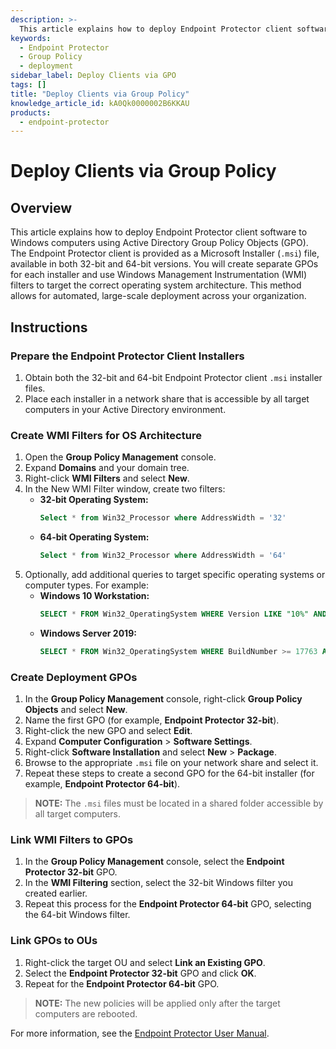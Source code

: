 ```yaml
---
description: >-
  This article explains how to deploy Endpoint Protector client software to Windows computers using Active Directory Group Policy Objects (GPO).
keywords:
  - Endpoint Protector
  - Group Policy
  - deployment
sidebar_label: Deploy Clients via GPO
tags: []
title: "Deploy Clients via Group Policy"
knowledge_article_id: kA0Qk0000002B6KKAU
products:
  - endpoint-protector
---
```


# Deploy Clients via Group Policy

## Overview

This article explains how to deploy Endpoint Protector client software to Windows computers using Active Directory Group Policy Objects (GPO). The Endpoint Protector client is provided as a Microsoft Installer (`.msi`) file, available in both 32-bit and 64-bit versions. You will create separate GPOs for each installer and use Windows Management Instrumentation (WMI) filters to target the correct operating system architecture. This method allows for automated, large-scale deployment across your organization.

## Instructions

### Prepare the Endpoint Protector Client Installers

1. Obtain both the 32-bit and 64-bit Endpoint Protector client `.msi` installer files.
2. Place each installer in a network share that is accessible by all target computers in your Active Directory environment.

### Create WMI Filters for OS Architecture

1. Open the **Group Policy Management** console.
2. Expand **Domains** and your domain tree.
3. Right-click **WMI Filters** and select **New**.
4. In the New WMI Filter window, create two filters:
   - **32-bit Operating System:**
     ```sql
     Select * from Win32_Processor where AddressWidth = '32'
     ```
   - **64-bit Operating System:** 
     ```sql
     Select * from Win32_Processor where AddressWidth = '64'
     ```
5. Optionally, add additional queries to target specific operating systems or computer types. For example:
   - **Windows 10 Workstation:** 
     ```sql
     SELECT * FROM Win32_OperatingSystem WHERE Version LIKE "10%" AND ProductType="1"
     ```
   - **Windows Server 2019:** 
     ```sql
     SELECT * FROM Win32_OperatingSystem WHERE BuildNumber >= 17763 AND (ProductType="3" OR ProductType="2")
     ```

### Create Deployment GPOs

1. In the **Group Policy Management** console, right-click **Group Policy Objects** and select **New**.
2. Name the first GPO (for example, **Endpoint Protector 32-bit**).
3. Right-click the new GPO and select **Edit**.
4. Expand **Computer Configuration** > **Software Settings**.
5. Right-click **Software Installation** and select **New** > **Package**.
6. Browse to the appropriate `.msi` file on your network share and select it.
7. Repeat these steps to create a second GPO for the 64-bit installer (for example, **Endpoint Protector 64-bit**).

> **NOTE:** The `.msi` files must be located in a shared folder accessible by all target computers.

### Link WMI Filters to GPOs

1. In the **Group Policy Management** console, select the **Endpoint Protector 32-bit** GPO.
2. In the **WMI Filtering** section, select the 32-bit Windows filter you created earlier.
3. Repeat this process for the **Endpoint Protector 64-bit** GPO, selecting the 64-bit Windows filter.

### Link GPOs to OUs

1. Right-click the target OU and select **Link an Existing GPO**.
2. Select the **Endpoint Protector 32-bit** GPO and click **OK**.
3. Repeat for the **Endpoint Protector 64-bit** GPO.

> **NOTE:** The new policies will be applied only after the target computers are rebooted.

For more information, see the [Endpoint Protector User Manual](/docs/endpointprotector/5.9.4.2/admin/overview).